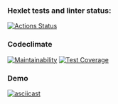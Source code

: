 ### Hexlet tests and linter status:

[![Actions Status](https://github.com/agsamkin/java-project-71/workflows/hexlet-check/badge.svg)](https://github.com/agsamkin/java-project-71/actions)

### Codeclimate

[![Maintainability](https://api.codeclimate.com/v1/badges/fec0680afba7d70590a0/maintainability)](https://codeclimate.com/github/agsamkin/java-project-71/maintainability)
[![Test Coverage](https://api.codeclimate.com/v1/badges/fec0680afba7d70590a0/test_coverage)](https://codeclimate.com/github/agsamkin/java-project-71/test_coverage)

### Demo

[![asciicast](https://asciinema.org/a/OnQgAmstS3RymQDzPHKHeKSoL.svg)](https://asciinema.org/a/OnQgAmstS3RymQDzPHKHeKSoL)